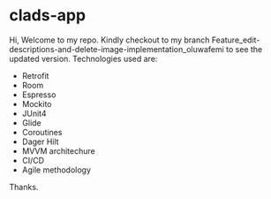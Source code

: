 # clads-app

Hi, Welcome to my repo. Kindly checkout to my branch   Feature_edit-descriptions-and-delete-image-implementation_oluwafemi   to see the updated version.
Technologies used are:
* Retrofit
* Room
* Espresso
* Mockito
* JUnit4
* Glide
* Coroutines
* Dager Hilt
* MVVM architechure
* CI/CD
* Agile methodology

Thanks.
